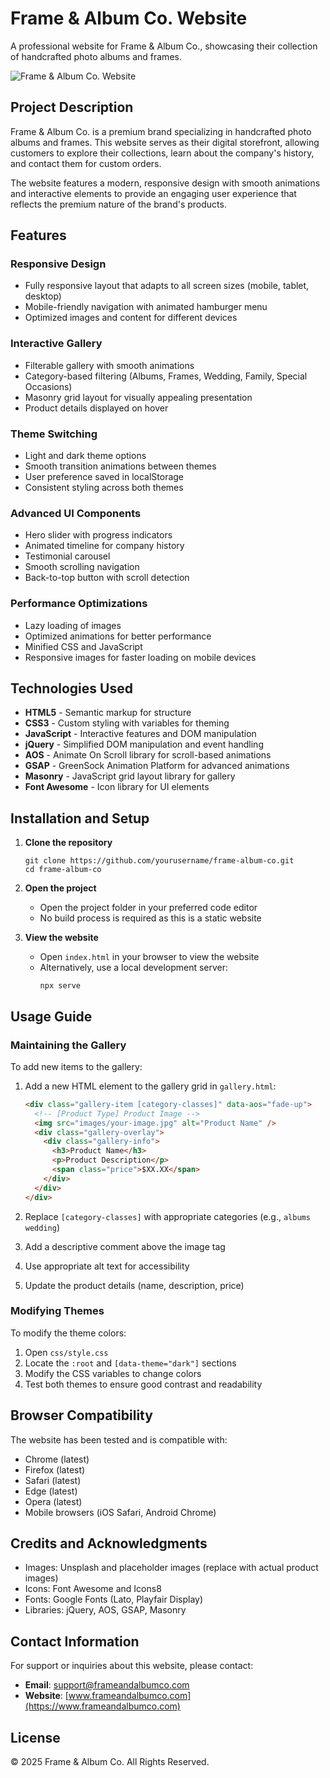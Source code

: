 # Frame & Album Co. Website

A professional website for Frame & Album Co., showcasing their collection of handcrafted photo albums and frames.

![Frame & Album Co. Website](https://img.icons8.com/fluency/48/photo-album.png)

## Project Description

Frame & Album Co. is a premium brand specializing in handcrafted photo albums and frames. This website serves as their digital storefront, allowing customers to explore their collections, learn about the company's history, and contact them for custom orders.

The website features a modern, responsive design with smooth animations and interactive elements to provide an engaging user experience that reflects the premium nature of the brand's products.

## Features

### Responsive Design
- Fully responsive layout that adapts to all screen sizes (mobile, tablet, desktop)
- Mobile-friendly navigation with animated hamburger menu
- Optimized images and content for different devices

### Interactive Gallery
- Filterable gallery with smooth animations
- Category-based filtering (Albums, Frames, Wedding, Family, Special Occasions)
- Masonry grid layout for visually appealing presentation
- Product details displayed on hover

### Theme Switching
- Light and dark theme options
- Smooth transition animations between themes
- User preference saved in localStorage
- Consistent styling across both themes

### Advanced UI Components
- Hero slider with progress indicators
- Animated timeline for company history
- Testimonial carousel
- Smooth scrolling navigation
- Back-to-top button with scroll detection

### Performance Optimizations
- Lazy loading of images
- Optimized animations for better performance
- Minified CSS and JavaScript
- Responsive images for faster loading on mobile devices

## Technologies Used

- **HTML5** - Semantic markup for structure
- **CSS3** - Custom styling with variables for theming
- **JavaScript** - Interactive features and DOM manipulation
- **jQuery** - Simplified DOM manipulation and event handling
- **AOS** - Animate On Scroll library for scroll-based animations
- **GSAP** - GreenSock Animation Platform for advanced animations
- **Masonry** - JavaScript grid layout library for gallery
- **Font Awesome** - Icon library for UI elements

## Installation and Setup

1. **Clone the repository**
   ```
   git clone https://github.com/yourusername/frame-album-co.git
   cd frame-album-co
   ```

2. **Open the project**
   - Open the project folder in your preferred code editor
   - No build process is required as this is a static website

3. **View the website**
   - Open `index.html` in your browser to view the website
   - Alternatively, use a local development server:
     ```
     npx serve
     ```

## Usage Guide

### Maintaining the Gallery

To add new items to the gallery:

1. Add a new HTML element to the gallery grid in `gallery.html`:
   ```html
   <div class="gallery-item [category-classes]" data-aos="fade-up">
     <!-- [Product Type] Product Image -->
     <img src="images/your-image.jpg" alt="Product Name" />
     <div class="gallery-overlay">
       <div class="gallery-info">
         <h3>Product Name</h3>
         <p>Product Description</p>
         <span class="price">$XX.XX</span>
       </div>
     </div>
   </div>
   ```

2. Replace `[category-classes]` with appropriate categories (e.g., `albums wedding`)
3. Add a descriptive comment above the image tag
4. Use appropriate alt text for accessibility
5. Update the product details (name, description, price)

### Modifying Themes

To modify the theme colors:

1. Open `css/style.css`
2. Locate the `:root` and `[data-theme="dark"]` sections
3. Modify the CSS variables to change colors
4. Test both themes to ensure good contrast and readability

## Browser Compatibility

The website has been tested and is compatible with:

- Chrome (latest)
- Firefox (latest)
- Safari (latest)
- Edge (latest)
- Opera (latest)
- Mobile browsers (iOS Safari, Android Chrome)

## Credits and Acknowledgments

- Images: Unsplash and placeholder images (replace with actual product images)
- Icons: Font Awesome and Icons8
- Fonts: Google Fonts (Lato, Playfair Display)
- Libraries: jQuery, AOS, GSAP, Masonry

## Contact Information

For support or inquiries about this website, please contact:

- **Email**: support@frameandalbumco.com
- **Website**: [www.frameandalbumco.com](https://www.frameandalbumco.com)

## License

© 2025 Frame & Album Co. All Rights Reserved.
